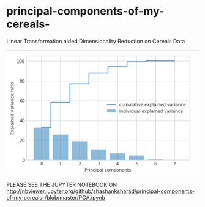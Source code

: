 # principal-components-of-my-cereals-
Linear Transformation aided Dimensionality Reduction on Cereals Data

![alt text](Explainedvariance.PNG)

PLEASE SEE THE JUPYTER NOTEBOOK ON http://nbviewer.jupyter.org/github/shashanksharad/principal-components-of-my-cereals-/blob/master/PCA.ipynb
